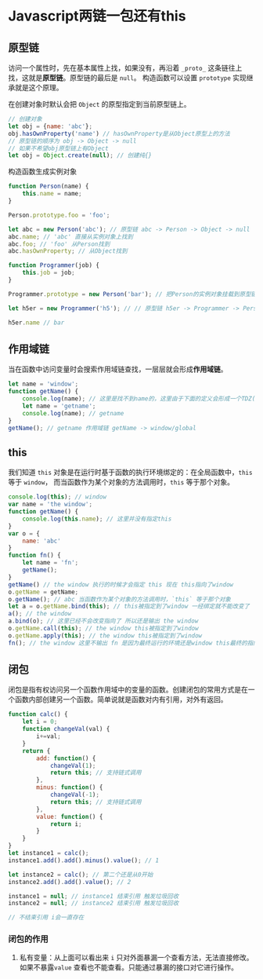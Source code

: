 # Javascript两链一包还有this
## 原型链
访问一个属性时，先在基本属性上找，如果没有，再沿着 `_proto_` 这条链往上找，这就是**原型链**。原型链的最后是 `null`。
构造函数可以设置 `prototype` 实现继承就是这个原理。

在创建对象时默认会把 `Object` 的原型指定到当前原型链上。
```js
// 创建对象
let obj = {name: 'abc'};
obj.hasOwnProperty('name') // hasOwnProperty是从Object原型上的方法
// 原型链的顺序为 obj -> Object -> null
// 如果不希望obj原型链上有Object
let obj = Object.create(null); // 创建纯{}
```

构造函数生成实例对象
```js
function Person(name) {
    this.name = name;
}

Person.prototype.foo = 'foo';

let abc = new Person('abc'); // 原型链 abc -> Person -> Object -> null
abc.name; // 'abc' 直接从实例对象上找到
abc.foo; // 'foo' 从Person找到
abc.hasOwnProperty; // 从Object找到

function Programmer(job) {
    this.job = job;
}

Programmer.prototype = new Person('bar'); // 把Person的实例对象挂载到原型链上实现继承

let h5er = new Programmer('h5'); // // 原型链 h5er -> Programmer -> Person -> Object -> null

h5er.name // bar
```

## 作用域链
当在函数中访问变量时会搜索作用域链查找，一层层就会形成**作用域链**。
```js
let name = 'window';
function getName() {
    console.log(name); // 这里是找不到name的，这里由于下面的定义会形成一个TDZ(暂时性死区) 如果用 var 将会输出 undefined 下面没有定义才会输出 window
    let name = 'getname';
    console.log(name); // getname
}
getName(); // getname 作用域链 getName -> window/global
```
## this
我们知道 `this` 对象是在运行时基于函数的执行环境绑定的：在全局函数中，`this` 等于 `window`， 而当函数作为某个对象的方法调用时，`this` 等于那个对象。
```js
console.log(this); // window
var name = 'the window';
function getName() {
    console.log(this.name); // 这里并没有指定this
}
var o = {
    name: 'abc'
}
function fn() {
    let name = 'fn';
    getName();
}
getName() // the window 执行的时候才会指定 this 现在 this指向了window
o.getName = getName;
o.getName(); // abc 当函数作为某个对象的方法调用时，`this` 等于那个对象
let a = o.getName.bind(this); // this被指定到了window 一经绑定就不能改变了
a(); // the window 
a.bind(o); // 这里已经不会改变指向了 所以还是输出 the window
o.getName.call(this); // the window this被指定到了window
o.getName.apply(this); // the window this被指定到了window
fn(); // the window 这里不输出 fn 是因为最终运行的环境还是window this最终的指向不是由定义的地方决定 而是由运行时基于函数的执行环境绑定的
```
## 闭包
闭包是指有权访问另一个函数作用域中的变量的函数。创建闭包的常用方式是在一个函数内部创建另一个函数。简单说就是函数对内有引用，对外有返回。

```js
function calc() {
    let i = 0;
    function changeVal(val) {
        i+=val;
    }
    return {
        add: function() {
            changeVal(1);
            return this; // 支持链式调用
        },
        minus: function() {
            changeVal(-1);
            return this; // 支持链式调用
        },
        value: function() {
            return i;
        }
    }
}
let instance1 = calc();
instance1.add().add().minus().value(); // 1

let instance2 = calc(); // 第二个还是从0开始
instance2.add().add().value(); // 2

instance1 = null; // instance1 结束引用 触发垃圾回收
instance2 = null; // instance2 结束引用 触发垃圾回收

// 不结束引用 i会一直存在
```
### 闭包的作用
1. 私有变量：从上面可以看出来 `i` 只对外面暴漏一个查看方法，无法直接修改。如果不暴露`value` 查看也不能查看。只能通过暴漏的接口对它进行操作。